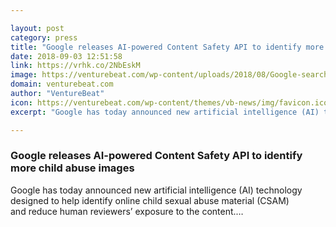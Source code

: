 ```yaml
---

layout: post
category: press
title: "Google releases AI-powered Content Safety API to identify more child abuse images"
date: 2018-09-03 12:51:58
link: https://vrhk.co/2NbEskM
image: https://venturebeat.com/wp-content/uploads/2018/08/Google-search.jpg?fit=2905%2C1302&strip=all
domain: venturebeat.com
author: "VentureBeat"
icon: https://venturebeat.com/wp-content/themes/vb-news/img/favicon.ico
excerpt: "Google has today announced new artificial intelligence (AI) technology designed to help identify online child sexual abuse material (CSAM) and reduce human reviewers’ exposure to the content.…"

---
```


### Google releases AI-powered Content Safety API to identify more child abuse images

Google has today announced new artificial intelligence (AI) technology designed to help identify online child sexual abuse material (CSAM) and reduce human reviewers’ exposure to the content.…